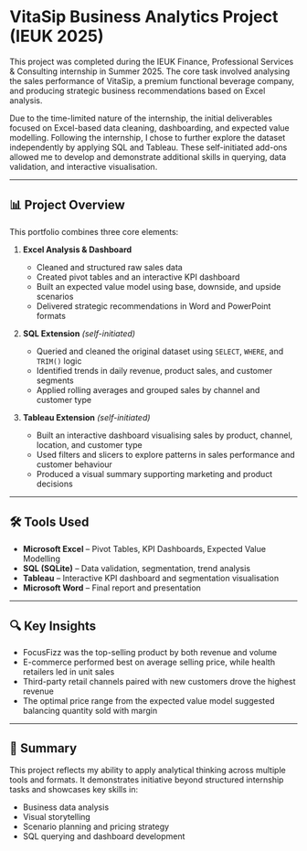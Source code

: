 
# VitaSip Business Analytics Project (IEUK 2025)

This project was completed during the IEUK Finance, Professional Services & Consulting internship in Summer 2025. The core task involved analysing the sales performance of VitaSip, a premium functional beverage company, and producing strategic business recommendations based on Excel analysis.

Due to the time-limited nature of the internship, the initial deliverables focused on Excel-based data cleaning, dashboarding, and expected value modelling. Following the internship, I chose to further explore the dataset independently by applying SQL and Tableau. These self-initiated add-ons allowed me to develop and demonstrate additional skills in querying, data validation, and interactive visualisation.

---

## 📊 Project Overview

This portfolio combines three core elements:

1. **Excel Analysis & Dashboard**  
   - Cleaned and structured raw sales data  
   - Created pivot tables and an interactive KPI dashboard  
   - Built an expected value model using base, downside, and upside scenarios  
   - Delivered strategic recommendations in Word and PowerPoint formats

2. **SQL Extension** *(self-initiated)*  
   - Queried and cleaned the original dataset using `SELECT`, `WHERE`, and `TRIM()` logic  
   - Identified trends in daily revenue, product sales, and customer segments  
   - Applied rolling averages and grouped sales by channel and customer type

3. **Tableau Extension** *(self-initiated)*  
   - Built an interactive dashboard visualising sales by product, channel, location, and customer type  
   - Used filters and slicers to explore patterns in sales performance and customer behaviour  
   - Produced a visual summary supporting marketing and product decisions

---

## 🛠️ Tools Used

- **Microsoft Excel** – Pivot Tables, KPI Dashboards, Expected Value Modelling  
- **SQL (SQLite)** – Data validation, segmentation, trend analysis  
- **Tableau** – Interactive KPI dashboard and segmentation visualisation  
- **Microsoft Word** – Final report and presentation

---

## 🔍 Key Insights

- FocusFizz was the top-selling product by both revenue and volume  
- E-commerce performed best on average selling price, while health retailers led in unit sales  
- Third-party retail channels paired with new customers drove the highest revenue  
- The optimal price range from the expected value model suggested balancing quantity sold with margin

---

## 🔗 Summary

This project reflects my ability to apply analytical thinking across multiple tools and formats. It demonstrates initiative beyond structured internship tasks and showcases key skills in:

- Business data analysis  
- Visual storytelling  
- Scenario planning and pricing strategy  
- SQL querying and dashboard development


